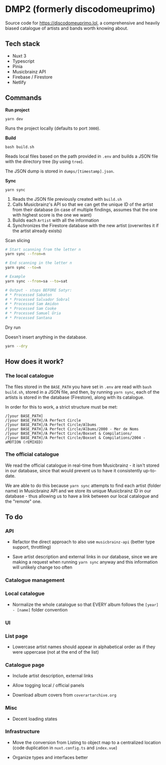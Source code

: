 # DMP2 (formerly discodomeuprimo)

Source code for https://discodomeuprimo.lol, a comprehensive and heavily biased catalogue of artists and bands worth knowing about.

## Tech stack

- Nuxt 3
- Typescript
- Pinia
- Musicbrainz API
- Firebase / Firestore
- Netlify

## Commands

**Run project**

`yarn dev`

Runs the project locally (defaults to port `3000`).

**Build**

`bash build.sh`

Reads local files based on the path provided in `.env` and builds a JSON file with the directory tree (by using `tree`).

The JSON dump is stored in `dumps/[timestamp].json`.

**Sync**

`yarn sync`

1. Reads the JSON file previously created with `build.sh`
2. Calls Musicbrainz's API so that we can get the unique ID of the artist from their database (in case of multiple findings, assumes that the one with highest score is the one we want)
3. Builds each `Artist` with all the information
4. Synchronizes the Firestore database with the new artist (overwrites it if the artist already exists)

Scan slicing

```bash
# Start scanning from the letter n
yarn sync --from=n

# End scanning in the letter n
yarn sync --to=n

# Example
yarn sync --from=sa --to=sat

# Output - stops BEFORE Satyr:
# * Processed Sabaton
# * Processed Salvador Sobral
# * Processed Sam Amidon
# * Processed Sam Cooke
# * Processed Samuel Úria
# * Processed Santana
```

Dry run

Doesn't insert anything in the database.

```bash
yarn --dry
```

## How does it work?

### The local catalogue

The files stored in the `BASE_PATH` you have set in `.env` are read with `bash build.sh`, stored in a JSON file, and then, by running `yarn sync`, each of the artists is stored in the database (Firestore), along with its catalogue.

In order for this to work, a strict structure must be met:

```
/[your BASE_PATH]
/[your BASE_PATH]/A Perfect Circle
/[your BASE_PATH]/A Perfect Circle/Albums
/[your BASE_PATH]/A Perfect Circle/Albums/2000 - Mer de Noms
/[your BASE_PATH]/A Perfect Circle/Boxset & Compilations/
/[your BASE_PATH]/A Perfect Circle/Boxset & Compilations/2004 - aMOTION (rEMIXED)
```

### The official catalogue

We read the official catalogue in real-time from Musicbrainz - it isn't stored in our database, since that would prevent us to have it consistently up-to-date.

We are able to do this because `yarn sync` attempts to find each artist (folder name) in Musicbrainz API and we store its unique Musicbrainz ID in our database - thus allowing us to have a link between our local catalogue and the "remote" one.

## To do

### API

- Refactor the direct approach to also use `musicbrainz-api` (better type support, throttling)

- Save artist description and external links in our database, since we are making a request when running `yarn sync` anyway and this information will unlikely change too often

### Catalogue management

### Local catalogue

- Normalize the whole catalogue so that EVERY album follows the `[year] - [name]` folder convention

### UI

### List page

- Lowercase artist names should appear in alphabetical order as if they were uppercase (not at the end of the list)

### Catalogue page

- Include artist description, external links

- Allow togging local / official panels

- Download album covers from `coverartarchive.org`

### Misc

- Decent loading states

### Infrastructure

- Move the conversion from Listing to object map to a centralized location (code duplication in `nuxt.config.ts` and `index.vue`)

- Organize types and interfaces better
